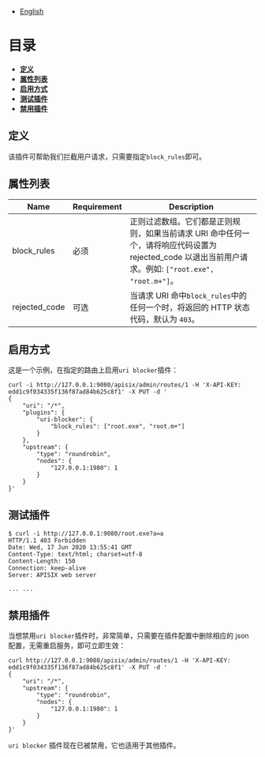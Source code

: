 <!--
#
# Licensed to the Apache Software Foundation (ASF) under one or more
# contributor license agreements.  See the NOTICE file distributed with
# this work for additional information regarding copyright ownership.
# The ASF licenses this file to You under the Apache License, Version 2.0
# (the "License"); you may not use this file except in compliance with
# the License.  You may obtain a copy of the License at
#
#     http://www.apache.org/licenses/LICENSE-2.0
#
# Unless required by applicable law or agreed to in writing, software
# distributed under the License is distributed on an "AS IS" BASIS,
# WITHOUT WARRANTIES OR CONDITIONS OF ANY KIND, either express or implied.
# See the License for the specific language governing permissions and
# limitations under the License.
#
-->

- [English](../../plugins/uri-blocker.md)

# 目录

- [**定义**](#定义)
- [**属性列表**](#属性列表)
- [**启用方式**](#启用方式)
- [**测试插件**](#测试插件)
- [**禁用插件**](#禁用插件)

## 定义

该插件可帮助我们拦截用户请求，只需要指定`block_rules`即可。

## 属性列表

|Name          |Requirement  |Description|
|---------     |--------|-----------|
|block_rules  |必须|正则过滤数组。它们都是正则规则，如果当前请求 URI 命中任何一个，请将响应代码设置为 rejected_code 以退出当前用户请求。例如: `["root.exe", "root.m+"]`。|
|rejected_code |可选|当请求 URI 命中`block_rules`中的任何一个时，将返回的 HTTP 状态代码，默认为 `403`。|

## 启用方式

这是一个示例，在指定的路由上启用`uri blocker`插件：

```shell
curl -i http://127.0.0.1:9080/apisix/admin/routes/1 -H 'X-API-KEY: edd1c9f034335f136f87ad84b625c8f1' -X PUT -d '
{
    "uri": "/*",
    "plugins": {
        "uri-blocker": {
            "block_rules": ["root.exe", "root.m+"]
        }
    },
    "upstream": {
        "type": "roundrobin",
        "nodes": {
            "127.0.0.1:1980": 1
        }
    }
}'
```

## 测试插件

```shell
$ curl -i http://127.0.0.1:9080/root.exe?a=a
HTTP/1.1 403 Forbidden
Date: Wed, 17 Jun 2020 13:55:41 GMT
Content-Type: text/html; charset=utf-8
Content-Length: 150
Connection: keep-alive
Server: APISIX web server

... ...
```

## 禁用插件

当想禁用`uri blocker`插件时，非常简单，只需要在插件配置中删除相应的 json 配置，无需重启服务，即可立即生效：

```shell
curl http://127.0.0.1:9080/apisix/admin/routes/1 -H 'X-API-KEY: edd1c9f034335f136f87ad84b625c8f1' -X PUT -d '
{
    "uri": "/*",
    "upstream": {
        "type": "roundrobin",
        "nodes": {
            "127.0.0.1:1980": 1
        }
    }
}'
```

 `uri blocker` 插件现在已被禁用，它也适用于其他插件。
